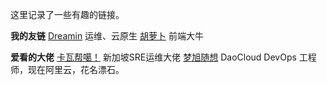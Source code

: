 这里记录了一些有趣的链接。

**我的友链**
[Dreamin](http://linjiam.in/) 运维、云原生
[胡萝卜](http://yefengs.com/) 前端大牛

**爱看的大佬**
[卡瓦帮噶！](http://kawabangga.com/) 新加坡SRE运维大佬
[梦旭随想](https://blog.ihypo.net/) DaoCloud DevOps 工程师，现在阿里云，花名漂石。
